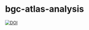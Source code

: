 # bgc-atlas-analysis

[![DOI](https://zenodo.org/badge/842929533.svg)](https://doi.org/10.5281/zenodo.13903803)
